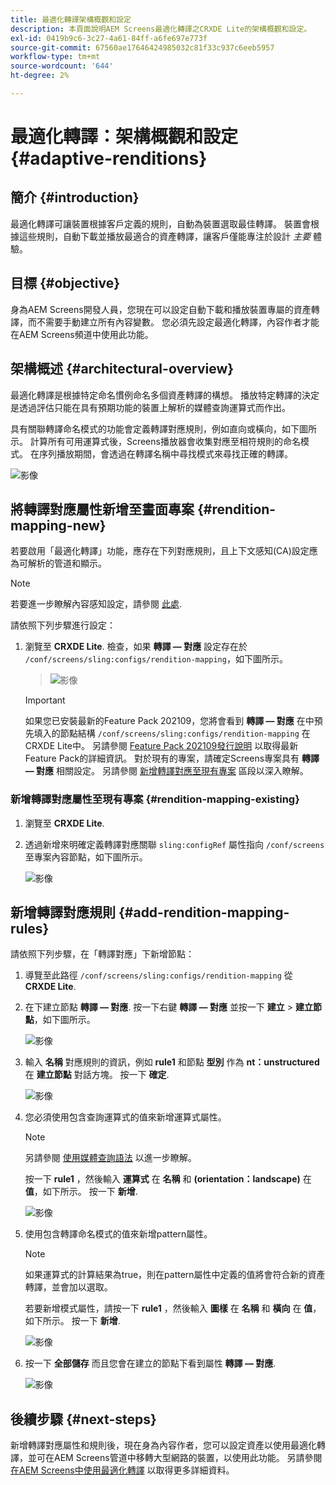 ```yaml
---
title: 最適化轉譯架構概觀和設定
description: 本頁面說明AEM Screens最適化轉譯之CRXDE Lite的架構概觀和設定。
exl-id: 0419b9c6-3c27-4a61-84ff-a6fe697e773f
source-git-commit: 67560ae17646424985032c81f33c937c6eeb5957
workflow-type: tm+mt
source-wordcount: '644'
ht-degree: 2%

---
```


# 最適化轉譯：架構概觀和設定 {#adaptive-renditions}

## 簡介 {#introduction}

最適化轉譯可讓裝置根據客戶定義的規則，自動為裝置選取最佳轉譯。 裝置會根據這些規則，自動下載並播放最適合的資產轉譯，讓客戶僅能專注於設計 *主要* 體驗。

## 目標 {#objective}

身為AEM Screens開發人員，您現在可以設定自動下載和播放裝置專屬的資產轉譯，而不需要手動建立所有內容變數。 您必須先設定最適化轉譯，內容作者才能在AEM Screens頻道中使用此功能。

## 架構概述 {#architectural-overview}

最適化轉譯是根據特定命名慣例命名多個資產轉譯的構想。 播放特定轉譯的決定是透過評估只能在具有預期功能的裝置上解析的媒體查詢運算式而作出。

具有關聯轉譯命名模式的功能會定義轉譯對應規則，例如直向或橫向，如下圖所示。 計算所有可用運算式後，Screens播放器會收集對應至相符規則的命名模式。 在序列播放期間，會透過在轉譯名稱中尋找模式來尋找正確的轉譯。

![影像](/help/user-guide/assets/adaptive-renditions/adaptive-renditions.png)

## 將轉譯對應屬性新增至畫面專案 {#rendition-mapping-new}

若要啟用「最適化轉譯」功能，應存在下列對應規則，且上下文感知(CA)設定應為可解析的管道和顯示。

>[!NOTE]
>若要進一步瞭解內容感知設定，請參閱 [此處](https://sling.apache.org/documentation/bundles/context-aware-configuration/context-aware-configuration.html).

請依照下列步驟進行設定：

1. 瀏覽至 **CRXDE Lite**. 檢查，如果 **轉譯 — 對應** 設定存在於 `/conf/screens/sling:configs/rendition-mapping`，如下圖所示。

   >![影像](/help/user-guide/assets/adaptive-renditions/mapping-rules1.png)

   >[!IMPORTANT]
   >如果您已安裝最新的Feature Pack 202109，您將會看到 **轉譯 — 對應** 在中預先填入的節點結構 `/conf/screens/sling:configs/rendition-mapping` 在CRXDE Lite中。 另請參閱 [Feature Pack 202109發行說明](/help/user-guide/release-notes-fp-202109.md) 以取得最新Feature Pack的詳細資訊。
   >對於現有的專案，請確定Screens專案具有 **轉譯 — 對應** 相關設定。 另請參閱 [新增轉譯對應至現有專案](#rendition-mapping-existing) 區段以深入瞭解。

### 新增轉譯對應屬性至現有專案 {#rendition-mapping-existing}

1. 瀏覽至 **CRXDE Lite**.

1. 透過新增來明確定義轉譯對應關聯 `sling:configRef` 屬性指向 `/conf/screens` 至專案內容節點，如下圖所示。

   ![影像](/help/user-guide/assets/adaptive-renditions/renditon-mapping2.png)


## 新增轉譯對應規則 {#add-rendition-mapping-rules}

請依照下列步驟，在「轉譯對應」下新增節點：

1. 導覽至此路徑 `/conf/screens/sling:configs/rendition-mapping` 從 **CRXDE Lite**.

1. 在下建立節點 **轉譯 — 對應**. 按一下右鍵 **轉譯 — 對應** 並按一下 **建立** > **建立節點**，如下圖所示。

   ![影像](/help/user-guide/assets/adaptive-renditions/add-node1.png)

1. 輸入 **名稱** 對應規則的資訊，例如 **rule1** 和節點 **型別** 作為 **nt：unstructured** 在 **建立節點** 對話方塊。 按一下 **確定**.

   ![影像](/help/user-guide/assets/adaptive-renditions/add-node2.png)


1. 您必須使用包含查詢運算式的值來新增運算式屬性。

   >[!NOTE]
   >另請參閱 [使用媒體查詢語法](https://developer.mozilla.org/en-US/docs/Web/CSS/Media_Queries/Using_media_queries) 以進一步瞭解。

   按一下 **rule1** ，然後輸入 **運算式** 在 **名稱** 和 **(orientation：landscape)** 在 **值**，如下所示。 按一下 **新增**.

   ![影像](/help/user-guide/assets/adaptive-renditions/add-node3.png)

1. 使用包含轉譯命名模式的值來新增pattern屬性。

   >[!NOTE]
   >如果運算式的計算結果為true，則在pattern屬性中定義的值將會符合新的資產轉譯，並會加以選取。

   若要新增模式屬性，請按一下 **rule1** ，然後輸入 **圖樣** 在 **名稱** 和 **橫向** 在 **值**，如下所示。 按一下 **新增**.

   ![影像](/help/user-guide/assets/adaptive-renditions/add-node4.png)

1. 按一下 **全部儲存** 而且您會在建立的節點下看到屬性 **轉譯 — 對應**.

   ![影像](/help/user-guide/assets/adaptive-renditions/add-node5.png)


## 後續步驟 {#next-steps}

新增轉譯對應屬性和規則後，現在身為內容作者，您可以設定資產以使用最適化轉譯，並可在AEM Screens管道中移轉大型網路的裝置，以使用此功能。 另請參閱 [在AEM Screens中使用最適化轉譯](/help/user-guide/using-adaptive-renditions.md) 以取得更多詳細資料。
